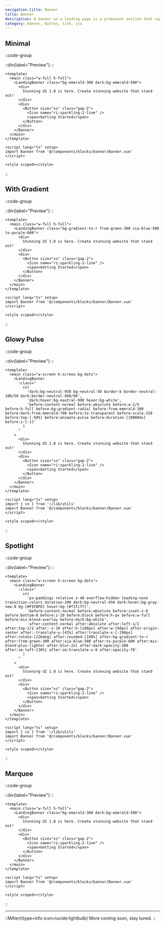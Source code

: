 ```yaml
---
navigation.title: Banner
title: Banner
description: A banner on a landing page is a prominent section that captures attention with key information and a call to action to engage visitors.
category: banner, button, link, cta
---
```


## Minimal

::code-group

::div{label="Preview"}
<Playground url="/landing/banner" aspect="5/1"></Playground>
::

```vue [Code]
<template>
  <main class="w-full h-full">
    <LandingBanner class="bg-emerald-300 dark:bg-emerald-500">
      <div>
        Stunning UI 1.0 is here. Create stunning website that stand out!
      </div>
      <div>
        <Button size="xs" class="gap-2">
          <Icon name="ri:sparkling-2-line" />
          <span>Getting Started</span>
        </Button>
      </div>
    </Banner>
  </main>
</template>

<script lang="ts" setup>
import Banner from '@/components/blocks/banner/Banner.vue'
</script>

<style scoped></style>
```

::

## With Gradient

::code-group

::div{label="Preview"}
<Playground url="/landing/banner/BannerGradient" aspect="5/1"></Playground>
::

```vue [Code]
<template>
  <main class="w-full h-full">
    <LandingBanner class="bg-gradient-to-r from-green-300 via-blue-500 to-purple-600">
      <div>
        Stunning UI 1.0 is here. Create stunning website that stand out!
      </div>
      <div>
        <Button size="xs" class="gap-2">
          <Icon name="ri:sparkling-2-line" />
          <span>Getting Started</span>
        </Button>
      </div>
    </Banner>
  </main>
</template>

<script lang="ts" setup>
import Banner from '@/components/blocks/banner/Banner.vue'
</script>

<style scoped></style>
```

::

## Glowy Pulse

::code-group

::div{label="Preview"}
<Playground url="/landing/banner/BannerGlowyPulse" aspect="5/1"></Playground>
::

```vue [Code]
<template>
  <main class="w-screen h-screen bg-dots">
    <LandingBanner
      :class="
        cn(
          'dark:bg-neutral-950 bg-neutral-50 border-b border-neutral-100/50 dark:border-neutral-900/90',
          'dark:hover:bg-neutral-900 hover:bg-white',
          'before:content-normal before:absolute before:w-2/5 before:h-full before:bg-gradient-radial before:from-emerald-300 before:dark:from-emerald-700 before:to-transparent before:scale-150 before:top-[-50%] before:animate-pulse before:duration-[10000ms] before:z-[-1]'
        )
      "
    >
      <div>
        Stunning UI 1.0 is here. Create stunning website that stand out!
      </div>
      <div>
        <Button size="xs" class="gap-2">
          <Icon name="ri:sparkling-2-line" />
          <span>Getting Started</span>
        </Button>
      </div>
    </Banner>
  </main>
</template>

<script lang="ts" setup>
import { cn } from '~/lib/utils'
import Banner from '@/components/blocks/banner/Banner.vue'
</script>

<style scoped></style>
```

::

## Spotlight

::code-group

::div{label="Preview"}
<Playground url="/landing/banner/BannerSpotlight" aspect="5/1"></Playground>
::

```vue [Code]
<template>
  <main class="w-screen h-screen bg-dots">
    <LandingBanner
      :class="
        cn(
          'px-paddings relative z-40 overflow-hidden leading-none transition-colors duration-200 dark:bg-neutral-950 dark:hover:bg-gray-new-8 bg-[#F5FBFD] hover:bg-[#f1fcff]',
          'before:content-normal before:absolute before:inset-x-0 before:bottom-0 before:z-10 before:block before:h-px before:w-full before:mix-blend-overlay before:dark:bg-white',
          'after:content-normal after:absolute after:left-1/2 after:top-1/2 after:-z-10 after:h-[188px] after:w-[60px] after:origin-center after:-translate-y-[43%] after:translate-x-[-290px] after:rotate-[226deg] after:rounded-[100%] after:bg-gradient-to-r after:from-green-300 after:via-blue-500 after:to-purple-600 after:mix-blend-plus-lighter after:blur-2xl after:dark:opacity-100 after:sm:left-[30%] after:sm:translate-x-0 after:opacity-70'
        )
      "
    >
      <div>
        Stunning UI 1.0 is here. Create stunning website that stand out!
      </div>
      <div>
        <Button size="xs" class="gap-2">
          <Icon name="ri:sparkling-2-line" />
          <span>Getting Started</span>
        </Button>
      </div>
    </Banner>
  </main>
</template>

<script lang="ts" setup>
import { cn } from '~/lib/utils'
import Banner from '@/components/blocks/banner/Banner.vue'
</script>

<style scoped></style>
```

::

## Marquee

::code-group

::div{label="Preview"}
<Playground url="/landing/banner/BannerMarquee" aspect="5/1"></Playground>
::

```vue [Code]
<template>
  <main class="w-full h-full">
    <LandingBanner class="bg-emerald-300 dark:bg-emerald-500">
      <div>
        Stunning UI 1.0 is here. Create stunning website that stand out!
      </div>
      <div>
        <Button size="xs" class="gap-2">
          <Icon name="ri:sparkling-2-line" />
          <span>Getting Started</span>
        </Button>
      </div>
    </Banner>
  </main>
</template>

<script lang="ts" setup>
import Banner from '@/components/blocks/banner/Banner.vue'
</script>

<style scoped></style>
```

::

---

::MAlert{type=info icon=lucide:lightbulb}
More coming soon, stay tuned.
::

